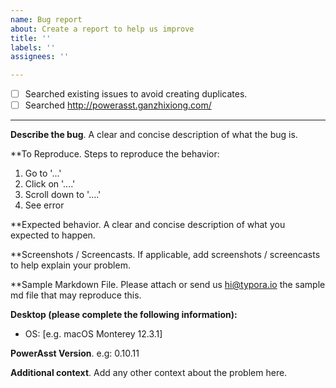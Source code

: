 ```yaml
---
name: Bug report
about: Create a report to help us improve
title: ''
labels: ''
assignees: ''

---
```


- [ ] Searched existing issues to avoid creating duplicates.
- [ ] Searched http://powerasst.ganzhixiong.com/

----

**Describe the bug**. 
A clear and concise description of what the bug is.

**To Reproduce. 
Steps to reproduce the behavior:

1. Go to '...'
2. Click on '....'
3. Scroll down to '....'
4. See error

**Expected behavior. 
A clear and concise description of what you expected to happen.

**Screenshots / Screencasts. 
If applicable, add screenshots / screencasts to help explain your problem.

**Sample Markdown File. 
Please attach or send us <hi@typora.io> the sample md file that may reproduce this.

**Desktop (please complete the following information):**  

 - OS: [e.g. macOS Monterey 12.3.1]

**PowerAsst Version**. 
e.g: 0.10.11

**Additional context**. 
Add any other context about the problem here.
